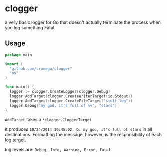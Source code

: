 clogger
=======

a very basic logger for Go that doesn't actually terminate the process when you log something Fatal.

## Usage

```go
package main

import (
  "github.com/cromega/clogger"
  "os"
)

func main() {
  logger := clogger.CreateLogger(clogger.Debug)
  logger.AddTarget(clogger.CreateWriterTarget(io.Stdout))
  logger.AddTarget(clogger.CreateFileTarget("stuff.log"))
  logger.Debug("my god, it's full of %v", "stars")
}
```
`AddTarget` takes a `*clogger.CloggerTarget`

it produces `10/24/2014 19:45:02, D: my god, it's full of stars` in all destinations. Formatting the message, however, is the responsibility of each log target.

log levels are: `Debug, Info, Warning, Error, Fatal`
